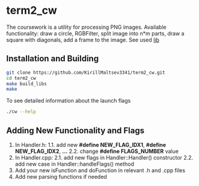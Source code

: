 # term2_cw

The coursework is a utility for processing PNG images. 
Available functionality: draw a circle, RGBFilter, split image into n*m parts, draw a square with diagonals, add a frame to the image.
See used [lib](https://github.com/KirillMaltsev3341/ImageEditor)

## Installation and Building
```bash
git clone https://github.com/KirillMaltsev3341/term2_cw.git
cd term2_cw
make build_libs
make
```

To see detailed information about the launch flags
```bash
./cw --help
```

## Adding New Functionality and Flags
1. In Handler.h:
   1.1. add new **#define NEW_FLAG_IDX1**, **#define NEW_FLAG_IDX2**, **...**
   2.2. change **#define FLAGS_NUMBER** value
2. In Handler.cpp:
   2.1. add new flags in Handler::Handler() constructor
   2.2. add new case in Handler::handleFlags() method
3. Add your new isFunction and doFunction in relevant .h and .cpp files
4. Add new parsing functions if needed

